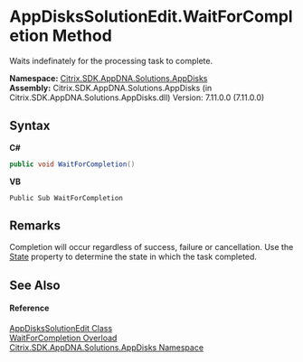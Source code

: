 # AppDisksSolutionEdit.WaitForCompletion Method 
 

Waits indefinately for the processing task to complete.

**Namespace:**&nbsp;<a href="3c384851-470e-e1e2-019f-9fa48f730a55">Citrix.SDK.AppDNA.Solutions.AppDisks</a><br />**Assembly:**&nbsp;Citrix.SDK.AppDNA.Solutions.AppDisks (in Citrix.SDK.AppDNA.Solutions.AppDisks.dll) Version: 7.11.0.0 (7.11.0.0)

## Syntax

**C#**
```csharp
public void WaitForCompletion()
```

**VB**
```vbnet
Public Sub WaitForCompletion
```


## Remarks
Completion will occur regardless of success, failure or cancellation. Use the <a href="08d5ae5a-f77b-0c79-351a-8350e64869a5">State</a> property to determine the state in which the task completed.

## See Also


#### Reference
<a href="ddd97023-fe4b-1ce9-41fe-c2c5ec8f844b">AppDisksSolutionEdit Class</a><br /><a href="5a4d3bce-8e11-a839-43e3-4d1d72e34bcd">WaitForCompletion Overload</a><br /><a href="3c384851-470e-e1e2-019f-9fa48f730a55">Citrix.SDK.AppDNA.Solutions.AppDisks Namespace</a><br />